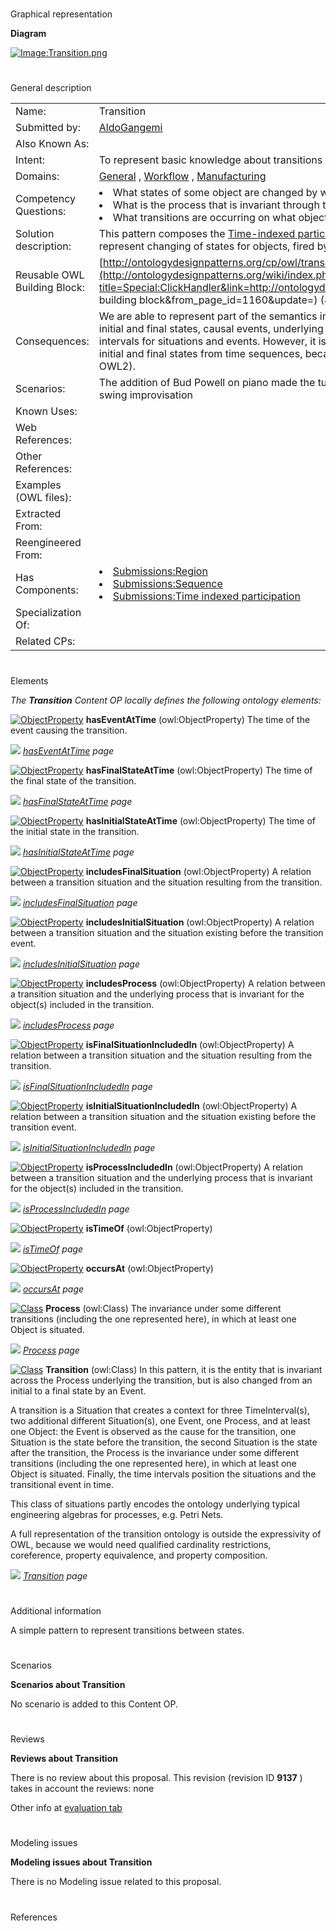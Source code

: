 # 

 Graphical representation



__Diagram__ 





[![Image:Transition.png](../images/7/7a/Transition.png)](../Image/Transition.png "Image:Transition.png")





# 

 General description




|  |  |
| --- | --- |
|  Name:  |  Transition  |
|  Submitted by:  | [AldoGangemi](../User/AldoGangemi "User:AldoGangemi")  |
|  Also Known As:  |  |
|  Intent:  |  To represent basic knowledge about transitions (events, states, processes, objects).  |
|  Domains:  | [General](../Community/General "Community:General")  , [Workflow](../Community/Workflow "Community:Workflow")  , [Manufacturing](../Community/Manufacturing "Community:Manufacturing")  |
|  Competency Questions:  | <li>       What states of some object are changed by what event during a transition?      </li><li>       What is the process that is invariant through the transition?      </li><li>       What transitions are occurring on what object at what time?      </li> |
|  Solution description:  |  This pattern composes the [Time-indexed participation](../Submissions/Time_indexed_participation "Submissions:Time indexed participation")  , [Region](../Submissions/Region "Submissions:Region")  , and [Sequence](../Submissions/Sequence "Submissions:Sequence")  patterns in order to represent changing of states for objects, fired by some event, through an underlying process.  |
|  Reusable OWL Building Block:  | [http://ontologydesignpatterns.org/cp/owl/transition.owl](http://ontologydesignpatterns.org/wiki/index.php?title=Special:ClickHandler&link=http://ontologydesignpatterns.org/cp/owl/transition.owl&message=OWL building block&from_page_id=1160&update=)  (813)  |
|  Consequences:  |  We are able to represent part of the semantics involved in transitions (e.g. what is implied by Petri Nets): initial and final states, causal events, underlying processes, affected objects, and sequences of time intervals for situations and events.  However, it is not possible to define axioms for automatically infer initial and final states from time sequences, because coreference is not allowed in OWL (not even in OWL2).  |
|  Scenarios:  |  The addition of Bud Powell on piano made the tune jump from a static, aerial comping into a hard driving swing improvisation  |
|  Known Uses:  |  |
|  Web References:  |  |
|  Other References:  |  |
|  Examples (OWL files):  |  |
|  Extracted From:  |  |
|  Reengineered From:  |  |
|  Has Components:  | <li><a href="../Submissions/Region" title="Submissions:Region">        Submissions:Region       </a></li><li><a href="../Submissions/Sequence" title="Submissions:Sequence">        Submissions:Sequence       </a></li><li><a href="../Submissions/Time_indexed_participation" title="Submissions:Time indexed participation">        Submissions:Time indexed participation       </a></li> |
|  Specialization Of:  |  |
|  Related CPs:  |  |



  





# 

 Elements



_The
 __Transition__ 
 Content OP locally defines the following ontology elements:_ 





[![ObjectProperty](../../../../../../../../../../../images/thumb/c/c3/ObjectProperty.gif/20px-ObjectProperty.gif)](../Image/ObjectProperty.gif "ObjectProperty")
__hasEventAtTime__ 
 (owl:ObjectProperty) The time of the event causing the transition.
 
[![](../../../../../../../../../../../../../images/thumb/8/87/ArrowRight.gif/11px-ArrowRight.gif)](../Image/ArrowRight.gif "ArrowRight.gif")
_[hasEventAtTime](../Submissions/Transition/hasEventAtTime "Submissions:Transition/hasEventAtTime") 
 page_ 



[![ObjectProperty](../../../../../../../../../../../images/thumb/c/c3/ObjectProperty.gif/20px-ObjectProperty.gif)](../Image/ObjectProperty.gif "ObjectProperty")
__hasFinalStateAtTime__ 
 (owl:ObjectProperty) The time of the final state of the transition.
 
[![](../../../../../../../../../../../../../images/thumb/8/87/ArrowRight.gif/11px-ArrowRight.gif)](../Image/ArrowRight.gif "ArrowRight.gif")
_[hasFinalStateAtTime](../Submissions/Transition/hasFinalStateAtTime "Submissions:Transition/hasFinalStateAtTime") 
 page_ 



[![ObjectProperty](../../../../../../../../../../../images/thumb/c/c3/ObjectProperty.gif/20px-ObjectProperty.gif)](../Image/ObjectProperty.gif "ObjectProperty")
__hasInitialStateAtTime__ 
 (owl:ObjectProperty) The time of the initial state in the transition.
 
[![](../../../../../../../../../../../../../images/thumb/8/87/ArrowRight.gif/11px-ArrowRight.gif)](../Image/ArrowRight.gif "ArrowRight.gif")
_[hasInitialStateAtTime](../Submissions/Transition/hasInitialStateAtTime "Submissions:Transition/hasInitialStateAtTime") 
 page_ 



[![ObjectProperty](../../../../../../../../../../../images/thumb/c/c3/ObjectProperty.gif/20px-ObjectProperty.gif)](../Image/ObjectProperty.gif "ObjectProperty")
__includesFinalSituation__ 
 (owl:ObjectProperty) A relation between a transition situation and the situation resulting from the transition.
 
[![](../../../../../../../../../../../../../images/thumb/8/87/ArrowRight.gif/11px-ArrowRight.gif)](../Image/ArrowRight.gif "ArrowRight.gif")
_[includesFinalSituation](../Submissions/Transition/includesFinalSituation "Submissions:Transition/includesFinalSituation") 
 page_ 



[![ObjectProperty](../../../../../../../../../../../images/thumb/c/c3/ObjectProperty.gif/20px-ObjectProperty.gif)](../Image/ObjectProperty.gif "ObjectProperty")
__includesInitialSituation__ 
 (owl:ObjectProperty) A relation between a transition situation and the situation existing before the transition event.
 
[![](../../../../../../../../../../../../../images/thumb/8/87/ArrowRight.gif/11px-ArrowRight.gif)](../Image/ArrowRight.gif "ArrowRight.gif")
_[includesInitialSituation](../Submissions/Transition/includesInitialSituation "Submissions:Transition/includesInitialSituation") 
 page_ 



[![ObjectProperty](../../../../../../../../../../../images/thumb/c/c3/ObjectProperty.gif/20px-ObjectProperty.gif)](../Image/ObjectProperty.gif "ObjectProperty")
__includesProcess__ 
 (owl:ObjectProperty) A relation between a transition situation and the underlying process that is invariant for the object(s) included in the transition.
 
[![](../../../../../../../../../../../../../images/thumb/8/87/ArrowRight.gif/11px-ArrowRight.gif)](../Image/ArrowRight.gif "ArrowRight.gif")
_[includesProcess](../Submissions/Transition/includesProcess "Submissions:Transition/includesProcess") 
 page_ 



[![ObjectProperty](../../../../../../../../../../../images/thumb/c/c3/ObjectProperty.gif/20px-ObjectProperty.gif)](../Image/ObjectProperty.gif "ObjectProperty")
__isFinalSituationIncludedIn__ 
 (owl:ObjectProperty) A relation between a transition situation and the situation resulting from the transition.
 
[![](../../../../../../../../../../../../../images/thumb/8/87/ArrowRight.gif/11px-ArrowRight.gif)](../Image/ArrowRight.gif "ArrowRight.gif")
_[isFinalSituationIncludedIn](../Submissions/Transition/isFinalSituationIncludedIn "Submissions:Transition/isFinalSituationIncludedIn") 
 page_ 



[![ObjectProperty](../../../../../../../../../../../images/thumb/c/c3/ObjectProperty.gif/20px-ObjectProperty.gif)](../Image/ObjectProperty.gif "ObjectProperty")
__isInitialSituationIncludedIn__ 
 (owl:ObjectProperty) A relation between a transition situation and the situation existing before the transition event.
 
[![](../../../../../../../../../../../../../images/thumb/8/87/ArrowRight.gif/11px-ArrowRight.gif)](../Image/ArrowRight.gif "ArrowRight.gif")
_[isInitialSituationIncludedIn](../Submissions/Transition/isInitialSituationIncludedIn "Submissions:Transition/isInitialSituationIncludedIn") 
 page_ 



[![ObjectProperty](../../../../../../../../../../../images/thumb/c/c3/ObjectProperty.gif/20px-ObjectProperty.gif)](../Image/ObjectProperty.gif "ObjectProperty")
__isProcessIncludedIn__ 
 (owl:ObjectProperty) A relation between a transition situation and the underlying process that is invariant for the object(s) included in the transition.
 
[![](../../../../../../../../../../../../../images/thumb/8/87/ArrowRight.gif/11px-ArrowRight.gif)](../Image/ArrowRight.gif "ArrowRight.gif")
_[isProcessIncludedIn](../Submissions/Transition/isProcessIncludedIn "Submissions:Transition/isProcessIncludedIn") 
 page_ 



[![ObjectProperty](../../../../../../../../../../../images/thumb/c/c3/ObjectProperty.gif/20px-ObjectProperty.gif)](../Image/ObjectProperty.gif "ObjectProperty")
__isTimeOf__ 
 (owl:ObjectProperty)
 
[![](../../../../../../../../../../../../../images/thumb/8/87/ArrowRight.gif/11px-ArrowRight.gif)](../Image/ArrowRight.gif "ArrowRight.gif")
_[isTimeOf](../Submissions/Transition/isTimeOf "Submissions:Transition/isTimeOf") 
 page_ 



[![ObjectProperty](../../../../../../../../../../../images/thumb/c/c3/ObjectProperty.gif/20px-ObjectProperty.gif)](../Image/ObjectProperty.gif "ObjectProperty")
__occursAt__ 
 (owl:ObjectProperty)
 
[![](../../../../../../../../../../../../../images/thumb/8/87/ArrowRight.gif/11px-ArrowRight.gif)](../Image/ArrowRight.gif "ArrowRight.gif")
_[occursAt](../Submissions/Transition/occursAt "Submissions:Transition/occursAt") 
 page_ 



[![Class](../../images/thumb/2/27/Class.gif/20px-Class.gif)](../Image/Class.gif "Class")
__Process__ 
 (owl:Class) The invariance under some different transitions (including the one represented here), in which at least one Object is situated.
 
[![](../../../../../../../../../../../../../images/thumb/8/87/ArrowRight.gif/11px-ArrowRight.gif)](../Image/ArrowRight.gif "ArrowRight.gif")
_[Process](../Submissions/Transition/Process "Submissions:Transition/Process") 
 page_ 



[![Class](../../images/thumb/2/27/Class.gif/20px-Class.gif)](../Image/Class.gif "Class")
__Transition__ 
 (owl:Class) In this pattern, it is the entity that is invariant across the Process underlying the transition, but is also changed from an initial to a final state by an Event.
 
  





 A transition is a Situation that creates a context for three TimeInterval(s), two additional different Situation(s), one Event, one Process, and at least one Object: the Event is observed as the cause for the transition, one Situation is the state before the transition, the second Situation is the state after the transition, the Process is the invariance under some different transitions (including the one represented here), in which at least one Object is situated. Finally, the time intervals position the situations and the transitional event in time.
 



 This class of situations partly encodes the ontology underlying typical engineering algebras for processes, e.g. Petri Nets.
 



 A full representation of the transition ontology is outside the expressivity of OWL, because we would need qualified cardinality restrictions, coreference, property equivalence, and property composition.
 



[![](../../../../../../../../../../../../../images/thumb/8/87/ArrowRight.gif/11px-ArrowRight.gif)](../Image/ArrowRight.gif "ArrowRight.gif")
_[Transition](../Submissions/Transition/Transition "Submissions:Transition/Transition") 
 page_ 


# 

 Additional information



 A simple pattern to represent transitions between states.
 



# 

 Scenarios




__Scenarios about Transition__ 


 No scenario is added to this Content OP.
 




# 

 Reviews




__Reviews about Transition__ 


 There is no review about this proposal.
This revision (revision ID
 __9137__ 
 ) takes in account the reviews: none
 



 Other info at
 [evaluation tab](http://ontologydesignpatterns.org/wiki/index.php?title=Submissions:Transition&action=evaluation "http://ontologydesignpatterns.org/wiki/index.php?title=Submissions:Transition&action=evaluation") 





  





# 

 Modeling issues




__Modeling issues about Transition__ 


 There is no Modeling issue related to this proposal.
 




  





# 

 References